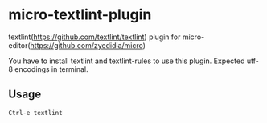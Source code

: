 # micro-textlint-plugin
textlint(https://github.com/textlint/textlint) plugin for micro-editor(https://github.com/zyedidia/micro)

You have to install textlint and textlint-rules to use this plugin. Expected utf-8 encodings in terminal.

## Usage

```
Ctrl-e textlint
```
